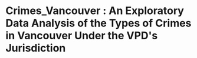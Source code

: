 # Crimes_Vancouver : An Exploratory Data Analysis of the Types of Crimes in Vancouver Under the VPD's Jurisdiction
